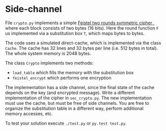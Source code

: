 # Side-channel
File `crypto.py` implements a simple [Feistel two rounds symmetric cipher
](https://en.wikipedia.org/wiki/Feistel_cipher), where each block consists of
two bytes (16 bits).  Here the round function `F` us implemented via a
substitution box `T`, which maps bytes to bytes.

The code uses a simulated direct-cache, which is implemented via the class
`Cache`. The cache has 32 lines and 32 bytes per line (i.e. 512 bytes in
total). The whole system memory is 2048 bytes.

The class `Crypto` implements two methods:
- `load_table` which fills the memory with the substitution box
- `feistel_encrypt` which performs one encryption

The implementation has a side channel, since the final state of the cache
depends on the key (and encrypted message).  Write a different implementation
of the cipher in `sec_crypto.py`. The new implementation must use the cache,
but must be free of side channels.  You are free to organize the substitution
table in a different way, perform additional memory accesses, etc.

To test your solution execute `./test.py` or `py.test test.py`.
